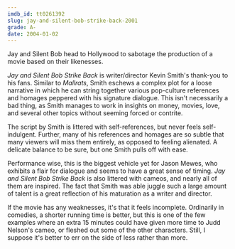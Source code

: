 ```yaml
---
imdb_id: tt0261392
slug: jay-and-silent-bob-strike-back-2001
grade: A-
date: 2004-01-02
---
```


Jay and Silent Bob head to Hollywood to sabotage the production of a movie based on their likenesses.

_Jay and Silent Bob Strike Back_ is writer/director Kevin Smith's thank-you to his fans. Similar to <span data-imdb-id="tt0113749">_Mallrats_</span>, Smith eschews a complex plot for a loose narrative in which he can string together various pop-culture references and homages peppered with his signature dialogue. This isn't necessarily a bad thing, as Smith manages to work in insights on money, movies, love, and several other topics without seeming forced or contrite.

The script by Smith is littered with self-references, but never feels self-indulgent. Further, many of his references and homages are so subtle that many viewers will miss them entirely, as opposed to feeling alienated. A delicate balance to be sure, but one Smith pulls off with ease.

Performance wise, this is the biggest vehicle yet for Jason Mewes, who exhibits a flair for dialogue and seems to have a great sense of timing. _Jay and Silent Bob Strike Back_ is also littered with cameos, and nearly all of them are inspired. The fact that Smith was able juggle such a large amount of talent is a great reflection of his maturation as a writer and director.

If the movie has any weaknesses, it's that it feels incomplete. Ordinarily in comedies, a shorter running time is better, but this is one of the few examples where an extra 15 minutes could have given more time to Judd Nelson's cameo, or fleshed out some of the other characters. Still, I suppose it's better to err on the side of less rather than more.
